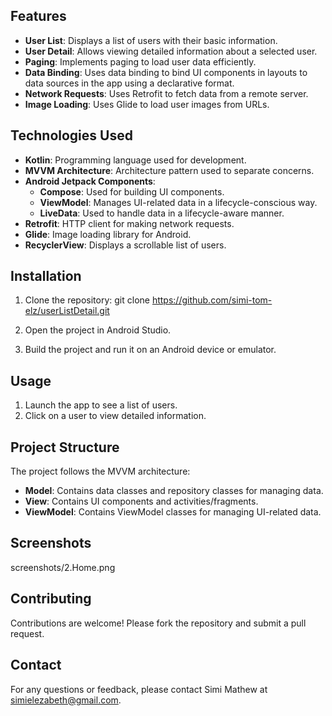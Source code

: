 ## Features

- **User List**: Displays a list of users with their basic information.
- **User Detail**: Allows viewing detailed information about a selected user.
- **Paging**: Implements paging to load user data efficiently.
- **Data Binding**: Uses data binding to bind UI components in layouts to data sources in the app using a declarative format.
- **Network Requests**: Uses Retrofit to fetch data from a remote server.
- **Image Loading**: Uses Glide to load user images from URLs.

## Technologies Used

- **Kotlin**: Programming language used for development.
- **MVVM Architecture**: Architecture pattern used to separate concerns.
- **Android Jetpack Components**:
  - **Compose**: Used for building UI components.
  - **ViewModel**: Manages UI-related data in a lifecycle-conscious way.
  - **LiveData**: Used to handle data in a lifecycle-aware manner.
- **Retrofit**: HTTP client for making network requests.
- **Glide**: Image loading library for Android.
- **RecyclerView**: Displays a scrollable list of users.

## Installation

1. Clone the repository:
   git clone https://github.com/simi-tom-elz/userListDetail.git

2. Open the project in Android Studio.
3. Build the project and run it on an Android device or emulator.

## Usage

1. Launch the app to see a list of users.
2. Click on a user to view detailed information.

## Project Structure

The project follows the MVVM architecture:

- **Model**: Contains data classes and repository classes for managing data.
- **View**: Contains UI components and activities/fragments.
- **ViewModel**: Contains ViewModel classes for managing UI-related data.

## Screenshots

screenshots/2.Home.png


## Contributing

Contributions are welcome! Please fork the repository and submit a pull request.

## Contact

For any questions or feedback, please contact Simi Mathew at simielezabeth@gmail.com.

